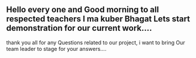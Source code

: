 ## Hello every one and Good morning to all respected teachers I ma kuber Bhagat Lets start demonstration for our current work....


thank you all for any Questions related to our project, i want to bring Our team leader to stage for your answers....

